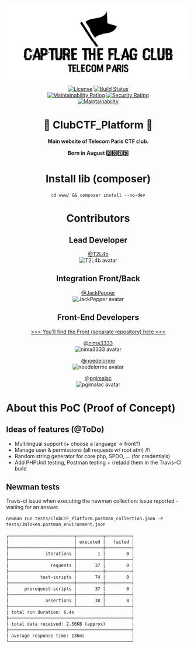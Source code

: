 <div align="center">

<img src="https://raw.githubusercontent.com/T2L4b/TelecomParis_CTF_Club_Platform/master/.github/logo.png" alt="Telecom Paris CTF Club Platform" width="500" />

[![License](https://img.shields.io/badge/license-AGPLv3-blue.svg?style=flat)](https://github.com/T2L4b/TelecomParis_CTF_Club_Platform/blob/master/LICENSE)
[![Build Status](https://travis-ci.org/T2L4b/TelecomParis_CTF_Club_Platform.svg?branch=master)](https://travis-ci.org/T2L4b/TelecomParis_CTF_Club_Platform)  
[![Maintainability Rating](https://sonarcloud.io/api/project_badges/measure?project=T2L4b_TelecomParis_CTF_Club_Platform&metric=sqale_rating)](https://sonarcloud.io/dashboard?id=T2L4b_TelecomParis_CTF_Club_Platform)
[![Security Rating](https://sonarcloud.io/api/project_badges/measure?project=T2L4b_TelecomParis_CTF_Club_Platform&metric=security_rating)](https://sonarcloud.io/dashboard?id=T2L4b_TelecomParis_CTF_Club_Platform)  
[![Maintainability](https://api.codeclimate.com/v1/badges/181c9606f1540b8c7810/maintainability)](https://codeclimate.com/github/T2L4b/TelecomParis_CTF_Club_Platform/maintainability)

# :construction: ClubCTF_Platform :construction:

**Main website of Telecom Paris CTF club.**

**Born in August :two::zero::one::nine:** 

# Install lib (composer) 
```
cd www/ && composer install --no-dev
```

# Contributors

## Lead Developer

[@T2L4b](https://github.com/T2L4b)  
<img src="https://avatars2.githubusercontent.com/u/50122584?s=460&v=4" alt="T2L4b avatar" width="75" />  

## Integration Front/Back

[@JackPepper](https://github.com/JackPepper)  
<img src="https://avatars2.githubusercontent.com/u/24301234?s=460&v=4" alt="JackPepper avatar" width="75" />  

## Front-End Developers
[>>> You'll find the Front (separate repository) here <<<](https://github.com/nima3333/club_ctf_front/)

[@nima3333](https://github.com/nima3333)  
<img src="https://avatars2.githubusercontent.com/u/7372240?s=460&v=4" alt="nima3333 avatar" width="75" />

[@noedelorme](https://github.com/noedelorme)  
<img src="https://avatars3.githubusercontent.com/u/38424932?s=460&v=4" alt="noedelorme avatar" width="75" />  


[@pgimalac](https://github.com/pgimalac)  
<img src="https://avatars3.githubusercontent.com/u/23154723?s=460&v=4" alt="pgimalac avatar" width="75" />  

</div>

# About this PoC (Proof of Concept)

## Ideas of features (@ToDo)
* Multilingual support (+ choose a language -> front?)
* Manage user & permissions (all requests w/ root atm) /!\
* Random string generator for core.php, SPDO, ... (for credentials)
* Add PHPUnit testing, Postman testing + (re)add them in the Travis-CI build

## Newman tests

Travis-ci issue when executing the newman collection: issue reported - waiting for an answer.
```
newman run tests/ClubCTF_Platform.postman_collection.json -e tests/JWToken.postman_environment.json

┌─────────────────────────┬──────────┬──────────┐
│                         │ executed │   failed │
├─────────────────────────┼──────────┼──────────┤
│              iterations │        1 │        0 │
├─────────────────────────┼──────────┼──────────┤
│                requests │       37 │        0 │
├─────────────────────────┼──────────┼──────────┤
│            test-scripts │       74 │        0 │
├─────────────────────────┼──────────┼──────────┤
│      prerequest-scripts │       37 │        0 │
├─────────────────────────┼──────────┼──────────┤
│              assertions │       38 │        0 │
├─────────────────────────┴──────────┴──────────┤
│ total run duration: 6.4s                      │
├───────────────────────────────────────────────┤
│ total data received: 2.56KB (approx)          │
├───────────────────────────────────────────────┤
│ average response time: 136ms                  │
└───────────────────────────────────────────────┘
```
